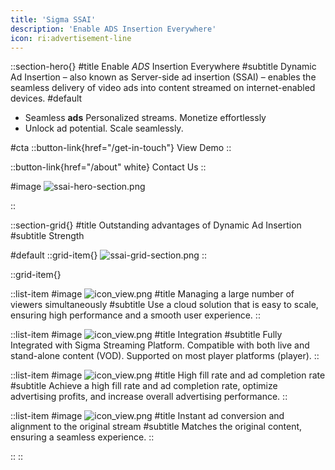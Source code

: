 ```yaml
---
title: 'Sigma SSAI'
description: 'Enable ADS Insertion Everywhere'
icon: ri:advertisement-line
---
```


::section-hero{}
#title
Enable _ADS_ Insertion Everywhere
#subtitle
Dynamic Ad Insertion – also known as Server-side ad insertion (SSAI) – enables the seamless delivery of video ads into content streamed on internet-enabled devices.
#default
- Seamless **ads** Personalized streams. Monetize effortlessly
- Unlock ad potential. Scale seamlessly.

#cta
::button-link{href="/get-in-touch"}
View Demo
::

::button-link{href="/about" white}
Contact Us
::

#image
![ssai-hero-section.png](/SSAI/ssai-hero-section.png)

::

::section-grid{}
#title
Outstanding advantages of Dynamic Ad Insertion 
#subtitle
Strength

#default
::grid-item{}
![ssai-grid-section.png](/SSAI/ssai-grid-section.png)
::

::grid-item{}


  ::list-item
  #image
  ![icon_view.png](/SSAI/icon_view.png)
  #title
  Managing a large number of viewers simultaneously
  #subtitle
  Use a cloud solution that is easy to scale, ensuring high performance and a smooth user experience.
  ::

  ::list-item
  #image
  ![icon_view.png](/SSAI/icon_inte.png)
  #title
  Integration
  #subtitle
  Fully Integrated with Sigma Streaming Platform.
  Compatible with both live and stand-alone content (VOD).
  Supported on most player platforms (player).
  ::

  ::list-item
  #image
  ![icon_view.png](/SSAI/icon_ads.png)
  #title
  High fill rate and ad completion rate
  #subtitle
  Achieve a high fill rate and ad completion rate, optimize advertising profits, and increase overall advertising performance.
  ::

  ::list-item
  #image
  ![icon_view.png](/SSAI/icon_ads_speed.png)
  #title
  Instant ad conversion and alignment to the original stream
  #subtitle
  Matches the original content, ensuring a seamless experience.
  ::

::
::
